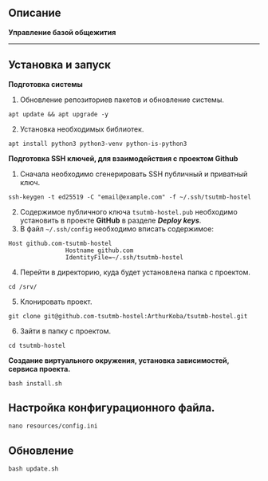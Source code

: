 ## Описание

**Управление базой общежития**

---

## Установка и запуск

**Подготовка системы**
1. Обновление репозиториев пакетов и обновление системы.
```
apt update && apt upgrade -y
```
2. Установка необходимых библиотек.
```
apt install python3 python3-venv python-is-python3
```

**Подготовка SSH ключей, для взаимодействия с проектом Github**

1. Сначала необходимо сгенерировать SSH публичный и приватный ключ.
```
ssh-keygen -t ed25519 -C "email@example.com" -f ~/.ssh/tsutmb-hostel
```
2. Содержимое публичного ключа `tsutmb-hostel.pub` необходимо установить в проекте **GitHub** в разделе _**Deploy keys**_.
3. В файл `~/.ssh/config` необходимо вписать содержимое:
```
Host github.com-tsutmb-hostel
                Hostname github.com
                IdentityFile=~/.ssh/tsutmb-hostel
```
4. Перейти в директорию, куда будет установлена папка с проектом.
```
cd /srv/
```
5. Клонировать проект.
```
git clone git@github.com-tsutmb-hostel:ArthurKoba/tsutmb-hostel.git
```
6. Зайти в папку с проектом.
```
cd tsutmb-hostel
```
**Создание виртуального окружения, установка зависимостей, сервиса проекта.**
```
bash install.sh
```

## Настройка конфигурационного файла.
```
nano resources/config.ini
```

## Обновление

```
bash update.sh
```
